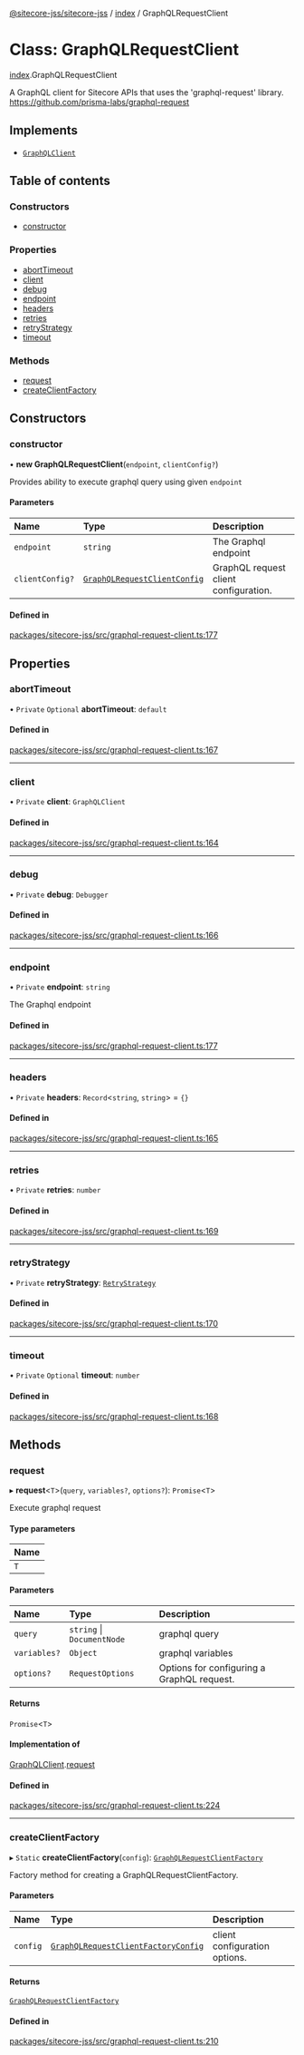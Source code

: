 [@sitecore-jss/sitecore-jss](../README.md) / [index](../modules/index.md) / GraphQLRequestClient

# Class: GraphQLRequestClient

[index](../modules/index.md).GraphQLRequestClient

A GraphQL client for Sitecore APIs that uses the 'graphql-request' library.
https://github.com/prisma-labs/graphql-request

## Implements

- [`GraphQLClient`](../interfaces/index.GraphQLClient.md)

## Table of contents

### Constructors

- [constructor](index.GraphQLRequestClient.md#constructor)

### Properties

- [abortTimeout](index.GraphQLRequestClient.md#aborttimeout)
- [client](index.GraphQLRequestClient.md#client)
- [debug](index.GraphQLRequestClient.md#debug)
- [endpoint](index.GraphQLRequestClient.md#endpoint)
- [headers](index.GraphQLRequestClient.md#headers)
- [retries](index.GraphQLRequestClient.md#retries)
- [retryStrategy](index.GraphQLRequestClient.md#retrystrategy)
- [timeout](index.GraphQLRequestClient.md#timeout)

### Methods

- [request](index.GraphQLRequestClient.md#request)
- [createClientFactory](index.GraphQLRequestClient.md#createclientfactory)

## Constructors

### constructor

• **new GraphQLRequestClient**(`endpoint`, `clientConfig?`)

Provides ability to execute graphql query using given `endpoint`

#### Parameters

| Name | Type | Description |
| :------ | :------ | :------ |
| `endpoint` | `string` | The Graphql endpoint |
| `clientConfig?` | [`GraphQLRequestClientConfig`](../modules/index.md#graphqlrequestclientconfig) | GraphQL request client configuration. |

#### Defined in

[packages/sitecore-jss/src/graphql-request-client.ts:177](https://github.com/Sitecore/jss/blob/ebab2559a/packages/sitecore-jss/src/graphql-request-client.ts#L177)

## Properties

### abortTimeout

• `Private` `Optional` **abortTimeout**: `default`

#### Defined in

[packages/sitecore-jss/src/graphql-request-client.ts:167](https://github.com/Sitecore/jss/blob/ebab2559a/packages/sitecore-jss/src/graphql-request-client.ts#L167)

___

### client

• `Private` **client**: `GraphQLClient`

#### Defined in

[packages/sitecore-jss/src/graphql-request-client.ts:164](https://github.com/Sitecore/jss/blob/ebab2559a/packages/sitecore-jss/src/graphql-request-client.ts#L164)

___

### debug

• `Private` **debug**: `Debugger`

#### Defined in

[packages/sitecore-jss/src/graphql-request-client.ts:166](https://github.com/Sitecore/jss/blob/ebab2559a/packages/sitecore-jss/src/graphql-request-client.ts#L166)

___

### endpoint

• `Private` **endpoint**: `string`

The Graphql endpoint

#### Defined in

[packages/sitecore-jss/src/graphql-request-client.ts:177](https://github.com/Sitecore/jss/blob/ebab2559a/packages/sitecore-jss/src/graphql-request-client.ts#L177)

___

### headers

• `Private` **headers**: `Record`\<`string`, `string`\> = `{}`

#### Defined in

[packages/sitecore-jss/src/graphql-request-client.ts:165](https://github.com/Sitecore/jss/blob/ebab2559a/packages/sitecore-jss/src/graphql-request-client.ts#L165)

___

### retries

• `Private` **retries**: `number`

#### Defined in

[packages/sitecore-jss/src/graphql-request-client.ts:169](https://github.com/Sitecore/jss/blob/ebab2559a/packages/sitecore-jss/src/graphql-request-client.ts#L169)

___

### retryStrategy

• `Private` **retryStrategy**: [`RetryStrategy`](../interfaces/index.RetryStrategy.md)

#### Defined in

[packages/sitecore-jss/src/graphql-request-client.ts:170](https://github.com/Sitecore/jss/blob/ebab2559a/packages/sitecore-jss/src/graphql-request-client.ts#L170)

___

### timeout

• `Private` `Optional` **timeout**: `number`

#### Defined in

[packages/sitecore-jss/src/graphql-request-client.ts:168](https://github.com/Sitecore/jss/blob/ebab2559a/packages/sitecore-jss/src/graphql-request-client.ts#L168)

## Methods

### request

▸ **request**\<`T`\>(`query`, `variables?`, `options?`): `Promise`\<`T`\>

Execute graphql request

#### Type parameters

| Name |
| :------ |
| `T` |

#### Parameters

| Name | Type | Description |
| :------ | :------ | :------ |
| `query` | `string` \| `DocumentNode` | graphql query |
| `variables?` | `Object` | graphql variables |
| `options?` | `RequestOptions` | Options for configuring a GraphQL request. |

#### Returns

`Promise`\<`T`\>

#### Implementation of

[GraphQLClient](../interfaces/index.GraphQLClient.md).[request](../interfaces/index.GraphQLClient.md#request)

#### Defined in

[packages/sitecore-jss/src/graphql-request-client.ts:224](https://github.com/Sitecore/jss/blob/ebab2559a/packages/sitecore-jss/src/graphql-request-client.ts#L224)

___

### createClientFactory

▸ `Static` **createClientFactory**(`config`): [`GraphQLRequestClientFactory`](../modules/index.md#graphqlrequestclientfactory)

Factory method for creating a GraphQLRequestClientFactory.

#### Parameters

| Name | Type | Description |
| :------ | :------ | :------ |
| `config` | [`GraphQLRequestClientFactoryConfig`](../modules/index.md#graphqlrequestclientfactoryconfig) | client configuration options. |

#### Returns

[`GraphQLRequestClientFactory`](../modules/index.md#graphqlrequestclientfactory)

#### Defined in

[packages/sitecore-jss/src/graphql-request-client.ts:210](https://github.com/Sitecore/jss/blob/ebab2559a/packages/sitecore-jss/src/graphql-request-client.ts#L210)
